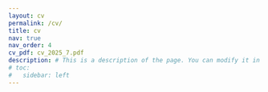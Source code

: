 ```yaml
---
layout: cv
permalink: /cv/
title: cv
nav: true
nav_order: 4
cv_pdf: cv_2025_7.pdf
description: # This is a description of the page. You can modify it in '_pages/cv.md'. You can also change or remove the top pdf download button.
# toc:
#   sidebar: left
---
```

